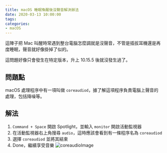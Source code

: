 ```yaml
---
title: macOS 睡眠喚醒後沒聲音解決辦法
date: 2020-03-13 10:00:00
tags:
categories:
- macOS
---
```

這陣子把 Mac 叫醒時常遇到整台電腦怎麼調就是沒聲音，不管是插拔耳機還是再度睡眠，聲音就好像掛掉了似的。
<!-- more -->
這問題好像只會發生在特定版本，升上 10.15.5 後就沒發生過了。

## 問題點
macOS 處理程序中有一項叫做 `coreaudiod`，據了解這項程序負責電腦上聲音的處理，包括降噪等。

## 解法
1. `Command + Space` 開啟 Spotlight，並輸入 `monitor` 開啟活動監視器
2. 在活動監視器右上角搜尋 `audio`，這時應該會看到有一條程序名為 `coreaudiod`
3. 選擇 `coreaudiod` 並將其結束
4. Done，繼續享受音樂
![coreaudioImage](https://okewvg.bn.files.1drv.com/y4mo5arM8l1RuCzE3KZTfB89bzDrasII4k_YfhqOLA46Sn5WhqTzLBMCd42fKsrkw9gdrYls9CVm4bEz01azD-aTkcT2a8iye2OYPOd_bp7gH9TH-pjedvAxJGZYVB9vSht-7zAdt4Y3Nsn2PxlZ5PyRFhmN1Gcg90syTONEGk1Km05CG9XWTDPzXd55GTvUPIwOTpn6cOowir2aUMj5nXDog)